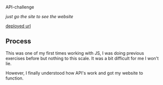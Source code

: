 API-challenge

*just go the site to see the website*

[deployed url](http://antony-personal-22.surge.sh/)


## Process
This was one of my first times working with JS, I was doing previous exercises before but nothing to this scale. It was a bit difficult for me I won't lie. 

However, I finally understood how API's work and got my website to function. 

